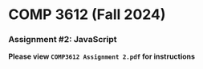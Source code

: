 # COMP 3612 (Fall 2024)
### Assignment #2: JavaScript

**Please view `COMP3612 Assignment 2.pdf` for instructions**

  
